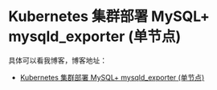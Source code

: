 # Kubernetes 集群部署 MySQL+ mysqld_exporter (单节点)

具体可以看我博客，博客地址： 
- [Kubernetes 集群部署 MySQL+ mysqld_exporter (单节点)](https://zuozewei.blog.csdn.net/article/details/108428017)